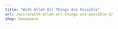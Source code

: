 ```yaml
---
title: "With Allah All Things Are Possible"
url: /accra/with-allah-all-things-are-possible-3/
shop: houseware
---
```

